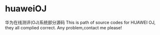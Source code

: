 # huaweiOJ
华为在线测评(OJ)系统部分源码
This is path of source codes for HUAWEI OJ, they all complied correct.
Any problem,contact me please!
